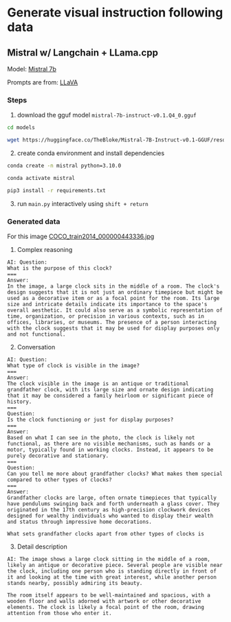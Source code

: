 # Generate visual instruction following data

## Mistral w/ Langchain + LLama.cpp

Model: [Mistral 7b](https://mistral.ai/news/announcing-mistral-7b/)

Prompts are from: [LLaVA](https://github.com/haotian-liu/LLaVA/tree/main/playground/data/prompts)

### Steps

1. download the gguf model `mistral-7b-instruct-v0.1.Q4_0.gguf`
```bash
cd models

wget https://huggingface.co/TheBloke/Mistral-7B-Instruct-v0.1-GGUF/resolve/main/mistral-7b-instruct-v0.1.Q4_0.gguf
```

2. create conda environment and install dependencies
```bash
conda create -n mistral python=3.10.0

conda activate mistral

pip3 install -r requirements.txt
```

3. run `main.py` interactively using `shift + return`


### Generated data
For this image [COCO_train2014_000000443336.jpg](https://knowyourdata-tfds.withgoogle.com/#dataset=coco_captions&tab=ITEM&select=default_segment.coco_captions.captions_text.value&draw=default_segment.coco_captions.objects_label.value,bbox,bbox&auto_draw=false&item=COCO_train2014_000000443336.jpg)

1. Complex reasoning
```
AI: Question:
What is the purpose of this clock?
===
Answer:
In the image, a large clock sits in the middle of a room. The clock's design suggests that it is not just an ordinary timepiece but might be used as a decorative item or as a focal point for the room. Its large size and intricate details indicate its importance to the space's overall aesthetic. It could also serve as a symbolic representation of time, organization, or precision in various contexts, such as in offices, libraries, or museums. The presence of a person interacting with the clock suggests that it may be used for display purposes only and not functional.
```

2. Conversation
```
AI: Question:
What type of clock is visible in the image?
===
Answer:
The clock visible in the image is an antique or traditional grandfather clock, with its large size and ornate design indicating that it may be considered a family heirloom or significant piece of history.
===
Question:
Is the clock functioning or just for display purposes?
===
Answer:
Based on what I can see in the photo, the clock is likely not functional, as there are no visible mechanisms, such as hands or a motor, typically found in working clocks. Instead, it appears to be purely decorative and stationary.
===
Question:
Can you tell me more about grandfather clocks? What makes them special compared to other types of clocks?
===
Answer:
Grandfather clocks are large, often ornate timepieces that typically have pendulums swinging back and forth underneath a glass cover. They originated in the 17th century as high-precision clockwork devices designed for wealthy individuals who wanted to display their wealth and status through impressive home decorations.

What sets grandfather clocks apart from other types of clocks is

```

3. Detail description
```
AI: The image shows a large clock sitting in the middle of a room, likely an antique or decorative piece. Several people are visible near the clock, including one person who is standing directly in front of it and looking at the time with great interest, while another person stands nearby, possibly admiring its beauty.

The room itself appears to be well-maintained and spacious, with a wooden floor and walls adorned with artwork or other decorative elements. The clock is likely a focal point of the room, drawing attention from those who enter it.

```
